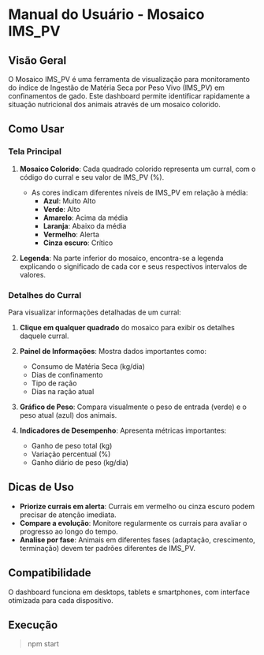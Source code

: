 # Manual do Usuário - Mosaico IMS_PV

## Visão Geral

O Mosaico IMS_PV é uma ferramenta de visualização para monitoramento do índice de Ingestão de Matéria Seca por Peso Vivo (IMS_PV) em confinamentos de gado. Este dashboard permite identificar rapidamente a situação nutricional dos animais através de um mosaico colorido.

## Como Usar

### Tela Principal

1. **Mosaico Colorido**: Cada quadrado colorido representa um curral, com o código do curral e seu valor de IMS_PV (%).
   - As cores indicam diferentes níveis de IMS_PV em relação à média:
     - **Azul**: Muito Alto
     - **Verde**: Alto
     - **Amarelo**: Acima da média
     - **Laranja**: Abaixo da média
     - **Vermelho**: Alerta
     - **Cinza escuro**: Crítico

2. **Legenda**: Na parte inferior do mosaico, encontra-se a legenda explicando o significado de cada cor e seus respectivos intervalos de valores.

### Detalhes do Curral

Para visualizar informações detalhadas de um curral:

1. **Clique em qualquer quadrado** do mosaico para exibir os detalhes daquele curral.

2. **Painel de Informações**: Mostra dados importantes como:
   - Consumo de Matéria Seca (kg/dia)
   - Dias de confinamento
   - Tipo de ração
   - Dias na ração atual

3. **Gráfico de Peso**: Compara visualmente o peso de entrada (verde) e o peso atual (azul) dos animais.

4. **Indicadores de Desempenho**: Apresenta métricas importantes:
   - Ganho de peso total (kg)
   - Variação percentual (%)
   - Ganho diário de peso (kg/dia)

## Dicas de Uso

- **Priorize currais em alerta**: Currais em vermelho ou cinza escuro podem precisar de atenção imediata.
- **Compare a evolução**: Monitore regularmente os currais para avaliar o progresso ao longo do tempo.
- **Analise por fase**: Animais em diferentes fases (adaptação, crescimento, terminação) devem ter padrões diferentes de IMS_PV.

## Compatibilidade

O dashboard funciona em desktops, tablets e smartphones, com interface otimizada para cada dispositivo.

## Execução
> npm start